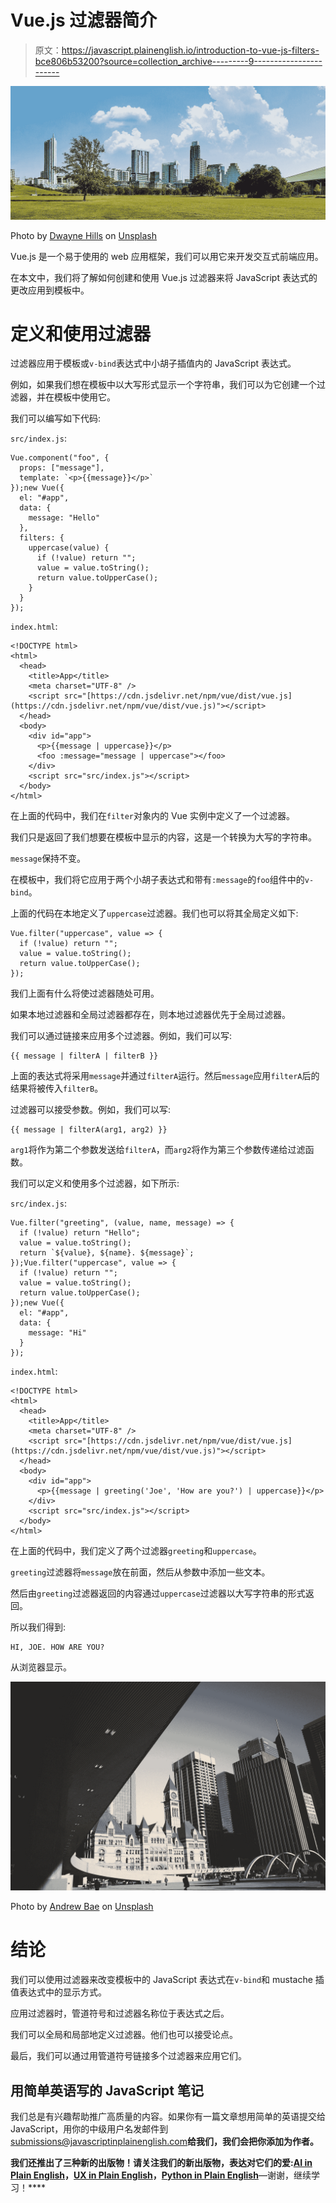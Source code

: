 # Vue.js 过滤器简介

> 原文：<https://javascript.plainenglish.io/introduction-to-vue-js-filters-bce806b53200?source=collection_archive---------9----------------------->

![](img/ed3942e22fece1262d11c02560b9d4c2.png)

Photo by [Dwayne Hills](https://unsplash.com/@dhillssr?utm_source=medium&utm_medium=referral) on [Unsplash](https://unsplash.com?utm_source=medium&utm_medium=referral)

Vue.js 是一个易于使用的 web 应用框架，我们可以用它来开发交互式前端应用。

在本文中，我们将了解如何创建和使用 Vue.js 过滤器来将 JavaScript 表达式的更改应用到模板中。

# 定义和使用过滤器

过滤器应用于模板或`v-bind`表达式中小胡子插值内的 JavaScript 表达式。

例如，如果我们想在模板中以大写形式显示一个字符串，我们可以为它创建一个过滤器，并在模板中使用它。

我们可以编写如下代码:

`src/index.js`:

```
Vue.component("foo", {
  props: ["message"],
  template: `<p>{{message}}</p>`
});new Vue({
  el: "#app",
  data: {
    message: "Hello"
  },
  filters: {
    uppercase(value) {
      if (!value) return "";
      value = value.toString();
      return value.toUpperCase();
    }
  }
});
```

`index.html`:

```
<!DOCTYPE html>
<html>
  <head>
    <title>App</title>
    <meta charset="UTF-8" />
    <script src="[https://cdn.jsdelivr.net/npm/vue/dist/vue.js](https://cdn.jsdelivr.net/npm/vue/dist/vue.js)"></script>
  </head>
  <body>
    <div id="app">
      <p>{{message | uppercase}}</p>
      <foo :message="message | uppercase"></foo>
    </div>
    <script src="src/index.js"></script>
  </body>
</html>
```

在上面的代码中，我们在`filter`对象内的 Vue 实例中定义了一个过滤器。

我们只是返回了我们想要在模板中显示的内容，这是一个转换为大写的字符串。

`message`保持不变。

在模板中，我们将它应用于两个小胡子表达式和带有`:message`的`foo`组件中的`v-bind`。

上面的代码在本地定义了`uppercase`过滤器。我们也可以将其全局定义如下:

```
Vue.filter("uppercase", value => {
  if (!value) return "";
  value = value.toString();
  return value.toUpperCase();
});
```

我们上面有什么将使过滤器随处可用。

如果本地过滤器和全局过滤器都存在，则本地过滤器优先于全局过滤器。

我们可以通过链接来应用多个过滤器。例如，我们可以写:

```
{{ message | filterA | filterB }}
```

上面的表达式将采用`message`并通过`filterA`运行。然后`message`应用`filterA`后的结果将被传入`filterB`。

过滤器可以接受参数。例如，我们可以写:

```
{{ message | filterA(arg1, arg2) }}
```

`arg1`将作为第二个参数发送给`filterA`，而`arg2`将作为第三个参数传递给过滤函数。

我们可以定义和使用多个过滤器，如下所示:

`src/index.js`:

```
Vue.filter("greeting", (value, name, message) => {
  if (!value) return "Hello";
  value = value.toString();
  return `${value}, ${name}. ${message}`;
});Vue.filter("uppercase", value => {
  if (!value) return "";
  value = value.toString();
  return value.toUpperCase();
});new Vue({
  el: "#app",
  data: {
    message: "Hi"
  }
});
```

`index.html`:

```
<!DOCTYPE html>
<html>
  <head>
    <title>App</title>
    <meta charset="UTF-8" />
    <script src="[https://cdn.jsdelivr.net/npm/vue/dist/vue.js](https://cdn.jsdelivr.net/npm/vue/dist/vue.js)"></script>
  </head>
  <body>
    <div id="app">
      <p>{{message | greeting('Joe', 'How are you?') | uppercase}}</p>
    </div>
    <script src="src/index.js"></script>
  </body>
</html>
```

在上面的代码中，我们定义了两个过滤器`greeting`和`uppercase`。

`greeting`过滤器将`message`放在前面，然后从参数中添加一些文本。

然后由`greeting`过滤器返回的内容通过`uppercase`过滤器以大写字符串的形式返回。

所以我们得到:

```
HI, JOE. HOW ARE YOU?
```

从浏览器显示。

![](img/73e0d9176134872cea8b63bb950ae5e6.png)

Photo by [Andrew Bae](https://unsplash.com/@mrandybae?utm_source=medium&utm_medium=referral) on [Unsplash](https://unsplash.com?utm_source=medium&utm_medium=referral)

# 结论

我们可以使用过滤器来改变模板中的 JavaScript 表达式在`v-bind`和 mustache 插值表达式中的显示方式。

应用过滤器时，管道符号和过滤器名称位于表达式之后。

我们可以全局和局部地定义过滤器。他们也可以接受论点。

最后，我们可以通过用管道符号链接多个过滤器来应用它们。

## **用简单英语写的 JavaScript 笔记**

我们总是有兴趣帮助推广高质量的内容。如果你有一篇文章想用简单的英语提交给 JavaScript，用你的中级用户名发邮件到 submissions@javascriptinplainenglish.com[](mailto:submissions@javascriptinplainenglish.com)**给我们，我们会把你添加为作者。**

**我们还推出了三种新的出版物！请关注我们的新出版物，表达对它们的爱:[**AI in Plain English**](https://medium.com/ai-in-plain-english)，[**UX in Plain English**](https://medium.com/ux-in-plain-english)，[**Python in Plain English**](https://medium.com/python-in-plain-english)**—谢谢，继续学习！****